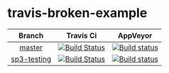 # travis-broken-example

| Branch | Travis Ci | AppVeyor |
|:---:|:---:|:---:|
| [master](https://github.com/olzaragoza/travis-broken-example/tree/master) | [![Build Status](https://travis-ci.org/olzaragoza/travis-broken-example.svg?branch=master)](https://travis-ci.org/olzaragoza/travis-broken-example) | [![Build status](https://ci.appveyor.com/api/projects/status/v4n0bltrn0936wl0/branch/master?svg=true)](https://ci.appveyor.com/project/olzaragoza/travis-broken-example/branch/master) |
| [sp3-testing](https://github.com/olzaragoza/travis-broken-example/tree/sp3-testing) | [![Build Status](https://travis-ci.org/olzaragoza/travis-broken-example.svg?branch=sp3-testing)](https://travis-ci.org/olzaragoza/travis-broken-example) | [![Build status](https://ci.appveyor.com/api/projects/status/v4n0bltrn0936wl0/branch/sp3-testing?svg=true)](https://ci.appveyor.com/project/olzaragoza/travis-broken-example/branch/sp3-testing) |
